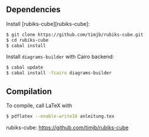 ## Dependencies

Install [rubiks-cube][rubiks-cube]:

```bash
$ git clone https://github.com/timjb/rubiks-cube.git
$ cd rubiks-cube
$ cabal install
```

Install `diagrams-builder` with Cairo backend:

```bash
$ cabal update
$ cabal install -fcairo diagrams-builder
```

## Compilation

To compile, call LaTeX with

```bash
$ pdflatex --enable-write18 anleitung.tex
```

rubiks-cube: https://github.com/timjb/rubiks-cube